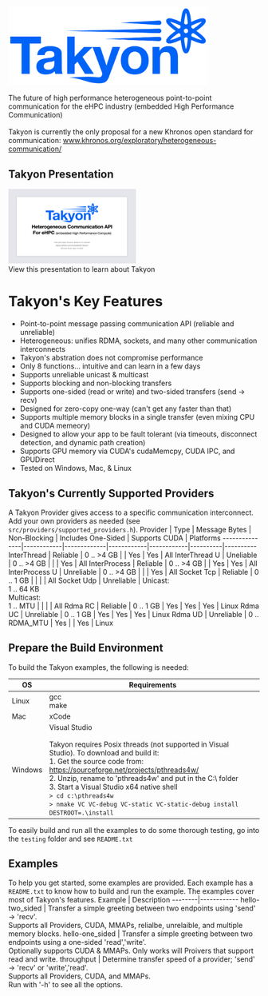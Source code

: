 <img src="docs/Takyon_Logo.png" alt="Logo" style="width:400px;"/>

The future of high performance heterogeneous point-to-point communication for the eHPC industry (embedded High Performance Communication)<br><br>
Takyon is currently the only proposal for a new Khronos open standard for communication: www.khronos.org/exploratory/heterogeneous-communication/<br>

## Takyon Presentation
<a href="Takyon_Introduction.pdf">
  <img src="docs/presentation_icon.png" alt="Takyon Introduction" width="256" height="149">
</a>
<br>
View this presentation to learn about Takyon
<br>

# Takyon's Key Features
- Point-to-point message passing communication API (reliable and unreliable)
- Heterogeneous: unifies RDMA, sockets, and many other communication interconnects
- Takyon's abstration does not compromise performance
- Only 8 functions... intuitive and can learn in a few days
- Supports unreliable unicast & multicast
- Supports blocking and non-blocking transfers
- Supports one-sided (read or write) and two-sided transfers (send -> recv)
- Designed for zero-copy one-way (can't get any faster than that)
- Supports multiple memory blocks in a single transfer (even mixing CPU and CUDA memeory)
- Designed to allow your app to be fault tolerant (via timeouts, disconnect detection, and dynamic path creation)
- Supports GPU memory via CUDA's cudaMemcpy, CUDA IPC, and GPUDirect
- Tested on Windows, Mac, & Linux

## Takyon's Currently Supported Providers
A Takyon Provider gives access to a specific communication interconnect.<br>
Add your own providers as needed (see ```src/providers/supported_providers.h```).
Provider       | Type       | Message Bytes | Non-Blocking | Includes One-Sided | Supports CUDA | Platforms
---------------|------------|-------------|------------|------------|----------|----------
InterThread    | Reliable   | 0 .. >4 GB    |              | Yes                | Yes           | All
InterThread U  | Uneliable  | 0 .. >4 GB    |              |                    | Yes           | All
InterProcess   | Reliable   | 0 .. >4 GB    |              | Yes                | Yes           | All
InterProcess U | Unreliable | 0 .. >4 GB    |              |                    | Yes           | All
Socket Tcp     | Reliable   | 0 .. 1 GB     |              |                    |               | All
Socket Udp     | Unreliable | Unicast:<br>1 .. 64 KB<br>Multicast:<br>1 .. MTU |     |   |      | All
Rdma RC        | Reliable   | 0 .. 1 GB     | Yes          | Yes                | Yes           | Linux
Rdma UC        | Unreliable | 0 .. 1 GB     | Yes          | Yes                | Yes           | Linux
Rdma UD        | Unreliable | 0 .. RDMA_MTU | Yes          |                    | Yes           | Linux

## Prepare the Build Environment
To build the Takyon examples, the following is needed:

OS | Requirements
--------|------------
Linux | gcc <br> make
Mac | xCode
Windows | Visual Studio<br><br> Takyon requires Posix threads (not supported in Visual Studio). To download and build it:<br> 1. Get the source code from: https://sourceforge.net/projects/pthreads4w/ <br> 2. Unzip, rename to 'pthreads4w' and put in the C:\ folder <br> 3. Start a Visual Studio x64 native shell <br> ```> cd c:\pthreads4w``` <br> ```> nmake VC VC-debug VC-static VC-static-debug install DESTROOT=.\install```

To easily build and run all the examples to do some thorough testing, go into the ```testing``` folder and see ```README.txt```

## Examples
To help you get started, some examples are provided. Each example has a ```README.txt``` to know how to build and run the example. The examples cover most of Takyon's features.
Example | Description
--------|------------
hello-two_sided | Transfer a simple greeting between two endpoints using 'send' -> 'recv'.<br>Supports all Providers, CUDA, MMAPs, relialbe, unrelaible, and multiple memory blocks.
hello-one_sided | Transfer a simple greeting between two endpoints using a one-sided 'read','write'.<br>Optionally supports CUDA & MMAPs. Only works will Proivers that support read and write.
throughput | Determine transfer speed of a provider; 'send' -> 'recv' or 'write','read'.<br>Supports all Providers, CUDA, and MMAPs.<br>Run with '-h' to see all the options.
